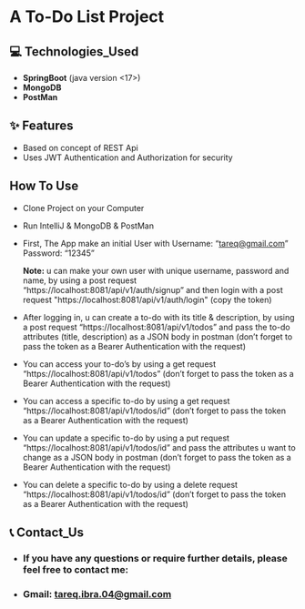 # A To-Do List Project

## 💻 Technologies_Used
- **SpringBoot** (java version <17>)
- **MongoDB**
- **PostMan**

## ✨ Features
- Based on concept of REST Api
- Uses JWT Authentication and Authorization for security 


## How To Use
- Clone Project on your Computer
- Run IntelliJ & MongoDB & PostMan
	
- First, The App make an initial User with 
    Username: “tareq@gmail.com”
    Password: “12345”

  **Note:** u can make your own user with unique username, password and name, by using a post request
“https://localhost:8081/api/v1/auth/signup” and then login with a post request "https://localhost:8081/api/v1/auth/login" (copy the token)

- After logging in, u can create a to-do with its title & description, by using a post request
“https://localhost:8081/api/v1/todos” and pass the to-do attributes (title, description) as a JSON body in postman (don’t forget to pass the token as a Bearer Authentication with the request)

- You can access your to-do’s by using a get request 
“https://localhost:8081/api/v1/todos” (don’t forget to pass the token as a Bearer Authentication with the request)

- You can access a specific to-do by using a get request 
“https://localhost:8081/api/v1/todos/id” (don’t forget to pass the token as a Bearer Authentication with the request)

- You can update a specific to-do by using a put request 
“https://localhost:8081/api/v1/todos/id” and pass the attributes u want to change as a JSON body in postman (don’t forget to pass the token as a Bearer Authentication with the request)

- You can delete a specific to-do by using a delete request 
“https://localhost:8081/api/v1/todos/id”
(don’t forget to pass the token as a Bearer Authentication with the request)

## 📞 Contact_Us
- ### If you have any questions or require further details, please feel free to contact me: 
- ### Gmail: tareq.ibra.04@gmail.com
